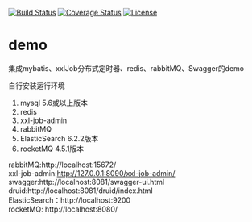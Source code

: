 [![Build Status](https://travis-ci.org/apache/rocketmq-externals.svg?branch=master)](https://travis-ci.org/apache/rocketmq-externals) 
[![Coverage Status](https://coveralls.io/repos/github/rocketmq/rocketmq-console-ng/badge.svg?branch=master)](https://coveralls.io/github/rocketmq/rocketmq-console-ng?branch=master)
[![License](https://img.shields.io/badge/license-Apache%202-4EB1BA.svg)](https://www.apache.org/licenses/LICENSE-2.0.html)

# demo
集成mybatis、xxlJob分布式定时器、redis、rabbitMQ、Swagger的demo  

自行安装运行环境  
 
  1. mysql 5.6或以上版本  
  2. redis  
  3. xxl-job-admin  
  4. rabbitMQ
  5. ElasticSearch 6.2.2版本
  6. rocketMQ 4.5.1版本


rabbitMQ:http://localhost:15672/  
xxl-job-admin:http://127.0.0.1:8090/xxl-job-admin/  
swagger:http://localhost:8081/swagger-ui.html  
druid:http://localhost:8081/druid/index.html  
ElasticSearch：http://localhost:9200  
rocketMQ: http://localhost:8080/ 
